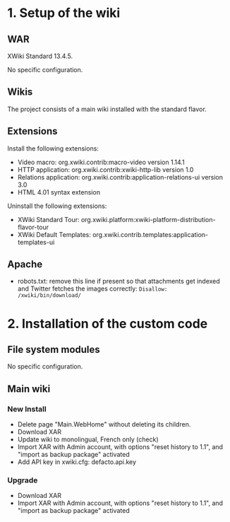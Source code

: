 # 1. Setup of the wiki

## WAR 

XWiki Standard 13.4.5.

No specific configuration.

## Wikis

The project consists of a main wiki installed with the standard flavor.

## Extensions

Install the following extensions:

* Video macro: org.xwiki.contrib:macro-video version 1.14.1
* HTTP application: org.xwiki.contrib:xwiki-http-lib version 1.0
* Relations application: org.xwiki.contrib:application-relations-ui version 3.0
* HTML 4.01 syntax extension

Uninstall the following extensions:

* XWiki Standard Tour: org.xwiki.platform:xwiki-platform-distribution-flavor-tour
* XWiki Default Templates: org.xwiki.contrib.templates:application-templates-ui

## Apache

* robots.txt: remove this line if present so that attachments get indexed and Twitter fetches the images correctly: ```Disallow: /xwiki/bin/download/```

# 2. Installation of the custom code

## File system modules 

No specific configuration.

## Main wiki

### New Install

* Delete page "Main.WebHome" without deleting its children.
* Download XAR 
* Update wiki to monolingual, French only (check)
* Import XAR with Admin account, with options "reset history to 1.1", and "import as backup package" activated
* Add API key in xwiki.cfg: defacto.api.key

### Upgrade

* Download XAR
* Import XAR with Admin account, with options "reset history to 1.1", and "import as backup package" activated
